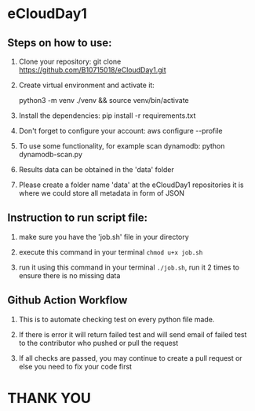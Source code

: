 # eCloudDay1

## Steps on how to use:

1. Clone your repository:
   git clone https://github.com/B10715018/eCloudDay1.git

2. Create virtual environment and activate it:

   python3 -m venv ./venv && source venv/bin/activate

3. Install the dependencies:
   pip install -r requirements.txt

4. Don't forget to configure your account:
   aws configure --profile

5. To use some functionality, for example scan dynamodb:
   python dynamodb-scan.py

6. Results data can be obtained in the 'data' folder

7. Please create a folder name 'data' at the eCloudDay1 repositories it is where we could store all metadata in form of JSON

## Instruction to run script file:

1. make sure you have the 'job.sh' file in your directory

2. execute this command in your terminal `chmod u+x job.sh`

3. run it using this command in your terminal `./job.sh`, run it 2 times to ensure there is no missing data

## Github Action Workflow

1. This is to automate checking test on every python file made.

2. If there is error it will return failed test and will send email of failed test to the contributor who pushed or pull the request

3. If all checks are passed, you may continue to create a pull request or else you need to fix your code first

# THANK YOU
